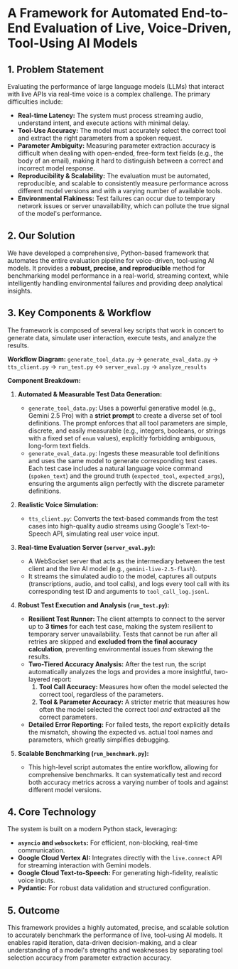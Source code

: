 # A Framework for Automated End-to-End Evaluation of Live, Voice-Driven, Tool-Using AI Models

## 1. Problem Statement

Evaluating the performance of large language models (LLMs) that interact with live APIs via real-time voice is a complex challenge. The primary difficulties include:

*   **Real-time Latency:** The system must process streaming audio, understand intent, and execute actions with minimal delay.
*   **Tool-Use Accuracy:** The model must accurately select the correct tool and extract the right parameters from a spoken request.
*   **Parameter Ambiguity:** Measuring parameter extraction accuracy is difficult when dealing with open-ended, free-form text fields (e.g., the body of an email), making it hard to distinguish between a correct and incorrect model response.
*   **Reproducibility & Scalability:** The evaluation must be automated, reproducible, and scalable to consistently measure performance across different model versions and with a varying number of available tools.
*   **Environmental Flakiness:** Test failures can occur due to temporary network issues or server unavailability, which can pollute the true signal of the model's performance.

## 2. Our Solution

We have developed a comprehensive, Python-based framework that automates the entire evaluation pipeline for voice-driven, tool-using AI models. It provides a **robust, precise, and reproducible** method for benchmarking model performance in a real-world, streaming context, while intelligently handling environmental failures and providing deep analytical insights.

## 3. Key Components & Workflow

The framework is composed of several key scripts that work in concert to generate data, simulate user interaction, execute tests, and analyze the results.

**Workflow Diagram:**
`generate_tool_data.py` -> `generate_eval_data.py` -> `tts_client.py` -> `run_test.py` <-> `server_eval.py` -> `analyze_results`

**Component Breakdown:**

1.  **Automated & Measurable Test Data Generation:**
    *   `generate_tool_data.py`: Uses a powerful generative model (e.g., Gemini 2.5 Pro) with a **strict prompt** to create a diverse set of tool definitions. The prompt enforces that all tool parameters are simple, discrete, and easily measurable (e.g., integers, booleans, or strings with a fixed set of `enum` values), explicitly forbidding ambiguous, long-form text fields.
    *   `generate_eval_data.py`: Ingests these measurable tool definitions and uses the same model to generate corresponding test cases. Each test case includes a natural language voice command (`spoken_text`) and the ground truth (`expected_tool`, `expected_args`), ensuring the arguments align perfectly with the discrete parameter definitions.

2.  **Realistic Voice Simulation:**
    *   `tts_client.py`: Converts the text-based commands from the test cases into high-quality audio streams using Google's Text-to-Speech API, simulating real user voice input.

3.  **Real-time Evaluation Server (`server_eval.py`):**
    *   A WebSocket server that acts as the intermediary between the test client and the live AI model (e.g., `gemini-live-2.5-flash`).
    *   It streams the simulated audio to the model, captures all outputs (transcriptions, audio, and tool calls), and logs every tool call with its corresponding test ID and arguments to `tool_call_log.jsonl`.

4.  **Robust Test Execution and Analysis (`run_test.py`):**
    *   **Resilient Test Runner:** The client attempts to connect to the server up to **3 times** for each test case, making the system resilient to temporary server unavailability. Tests that cannot be run after all retries are skipped and **excluded from the final accuracy calculation**, preventing environmental issues from skewing the results.
    *   **Two-Tiered Accuracy Analysis:** After the test run, the script automatically analyzes the logs and provides a more insightful, two-layered report:
        1.  **Tool Call Accuracy:** Measures how often the model selected the correct tool, regardless of the parameters.
        2.  **Tool & Parameter Accuracy:** A stricter metric that measures how often the model selected the correct tool *and* extracted all the correct parameters.
    *   **Detailed Error Reporting:** For failed tests, the report explicitly details the mismatch, showing the expected vs. actual tool names and parameters, which greatly simplifies debugging.

5.  **Scalable Benchmarking (`run_benchmark.py`):**
    *   This high-level script automates the entire workflow, allowing for comprehensive benchmarks. It can systematically test and record both accuracy metrics across a varying number of tools and against different model versions.

## 4. Core Technology

The system is built on a modern Python stack, leveraging:
*   **`asyncio` and `websockets`:** For efficient, non-blocking, real-time communication.
*   **Google Cloud Vertex AI:** Integrates directly with the `live.connect` API for streaming interaction with Gemini models.
*   **Google Cloud Text-to-Speech:** For generating high-fidelity, realistic voice inputs.
*   **Pydantic:** For robust data validation and structured configuration.

## 5. Outcome

This framework provides a highly automated, precise, and scalable solution to accurately benchmark the performance of live, tool-using AI models. It enables rapid iteration, data-driven decision-making, and a clear understanding of a model's strengths and weaknesses by separating tool selection accuracy from parameter extraction accuracy.
